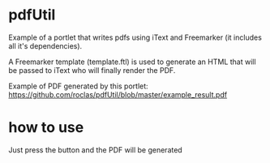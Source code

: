 # pdfUtil

Example of a portlet that writes pdfs using iText and Freemarker (it includes all it's dependencies).

A Freemarker template (template.ftl) is used to generate an HTML that will be passed to iText who will finally render the PDF.

Example of PDF generated by this portlet:
https://github.com/roclas/pdfUtil/blob/master/example_result.pdf

# how to use

Just press the button and the PDF will be generated
